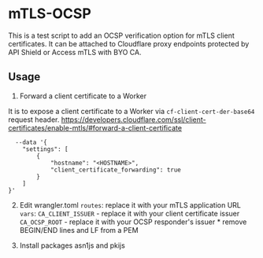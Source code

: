 # mTLS-OCSP

This is a test script to add an OCSP verification option for mTLS client certificates. It can be attached to Cloudflare proxy endpoints protected by API Shield or Access mTLS with BYO CA.

## Usage

1. Forward a client certificate to a Worker

It is to expose a client certificate to a Worker via `cf-client-cert-der-base64` request header.
https://developers.cloudflare.com/ssl/client-certificates/enable-mtls/#forward-a-client-certificate
```
  --data '{
    "settings": [
        {
            "hostname": "<HOSTNAME>",
            "client_certificate_forwarding": true
        }
    ]
}'
```

2. Edit wrangler.toml
 `routes`: replace it with your mTLS application URL
 `vars`: `CA_CLIENT_ISSUER` - replace it with your client certificate issuer
         `CA_OCSP_ROOT` - replace it with your OCSP responder's issuer
         * remove BEGIN/END lines and LF from a PEM

3. Install packages asn1js and pkijs


